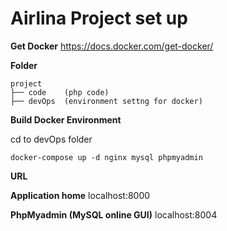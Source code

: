 # Airlina Project set up

**Get Docker**
https://docs.docker.com/get-docker/

**Folder**
```
project
├── code    (php code)
├── devOps  (environment settng for docker)
```

**Build Docker Environment**

cd to devOps folder

```
docker-compose up -d nginx mysql phpmyadmin
```

**URL**

**Application home**
localhost:8000

**PhpMyadmin (MySQL online GUI)**
localhost:8004
